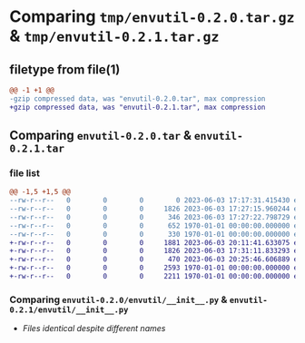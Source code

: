 # Comparing `tmp/envutil-0.2.0.tar.gz` & `tmp/envutil-0.2.1.tar.gz`

## filetype from file(1)

```diff
@@ -1 +1 @@
-gzip compressed data, was "envutil-0.2.0.tar", max compression
+gzip compressed data, was "envutil-0.2.1.tar", max compression
```

## Comparing `envutil-0.2.0.tar` & `envutil-0.2.1.tar`

### file list

```diff
@@ -1,5 +1,5 @@
--rw-r--r--   0        0        0        0 2023-06-03 17:17:31.415430 envutil-0.2.0/README.md
--rw-r--r--   0        0        0     1826 2023-06-03 17:27:15.960244 envutil-0.2.0/envutil/__init__.py
--rw-r--r--   0        0        0      346 2023-06-03 17:27:22.798729 envutil-0.2.0/pyproject.toml
--rw-r--r--   0        0        0      652 1970-01-01 00:00:00.000000 envutil-0.2.0/setup.py
--rw-r--r--   0        0        0      330 1970-01-01 00:00:00.000000 envutil-0.2.0/PKG-INFO
+-rw-r--r--   0        0        0     1881 2023-06-03 20:11:41.633075 envutil-0.2.1/README.md
+-rw-r--r--   0        0        0     1826 2023-06-03 17:31:11.833293 envutil-0.2.1/envutil/__init__.py
+-rw-r--r--   0        0        0      470 2023-06-03 20:25:46.606889 envutil-0.2.1/pyproject.toml
+-rw-r--r--   0        0        0     2593 1970-01-01 00:00:00.000000 envutil-0.2.1/setup.py
+-rw-r--r--   0        0        0     2211 1970-01-01 00:00:00.000000 envutil-0.2.1/PKG-INFO
```

### Comparing `envutil-0.2.0/envutil/__init__.py` & `envutil-0.2.1/envutil/__init__.py`

 * *Files identical despite different names*

